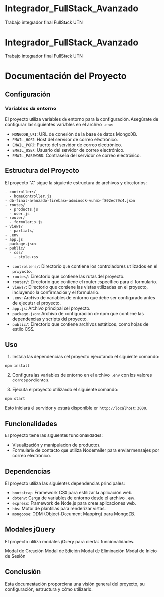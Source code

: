 # Integrador_FullStack_Avanzado
Trabajo integrador final FullStack UTN

# Integrador_FullStack_Avanzado
Trabajo integrador final FullStack UTN

# Documentación del Proyecto 

## Configuración

### Variables de entorno

El proyecto utiliza variables de entorno para la configuración. Asegúrate de configurar las siguientes variables en el archivo `.env`:

- `MONGODB_URI`: URL de conexión de la base de datos MongoDB.
- `EMAIL_HOST`: Host del servidor de correo electrónico.
- `EMAIL_PORT`: Puerto del servidor de correo electrónico.
- `EMAIL_USER`: Usuario del servidor de correo electrónico.
- `EMAIL_PASSWORD`: Contraseña del servidor de correo electrónico.

## Estructura del Proyecto

El proyecto "A" sigue la siguiente estructura de archivos y directorios:

```
- controllers/
  - homeController.js
- db-final-avanzado-firebase-adminsdk-vuhmo-f802ec79c4.json
- routes/
  - products.js
  - user.js
- router/
  - formulario.js
- views/
  - partials/
- .env
- app.js
- package.json
- public/
  - css/
    - style.css
```

- `controllers/`: Directorio que contiene los controladores utilizados en el proyecto.
- `routes/`: Directorio que contiene las rutas del proyecto.
- `router/`: Directorio que contiene el router específico para el formulario.
- `views/`: Directorio que contiene las vistas utilizadas en el proyecto, incluyendo la confirmación y el formulario.
- `.env`: Archivo de variables de entorno que debe ser configurado antes de ejecutar el proyecto.
- `app.js`: Archivo principal del proyecto.
- `package.json`: Archivo de configuración de npm que contiene las dependencias y scripts del proyecto.
- `public/`: Directorio que contiene archivos estáticos, como hojas de estilo CSS.

## Uso

1. Instala las dependencias del proyecto ejecutando el siguiente comando:

```
npm install
```

2. Configura las variables de entorno en el archivo `.env` con los valores correspondientes.

3. Ejecuta el proyecto utilizando el siguiente comando:

```
npm start
```

Esto iniciará el servidor y estará disponible en `http://localhost:3000`.

## Funcionalidades

El proyecto tiene las siguientes funcionalidades:

- Visualización y manipulacion de productos.
- Formulario de contacto que utiliza Nodemailer para enviar mensajes por correo electrónico.

## Dependencias

El proyecto utiliza las siguientes dependencias principales:

- `bootstrap`: Framework CSS para estilizar la aplicación web.
- `dotenv`: Carga de variables de entorno desde el archivo `.env`.
- `express`: Framework de Node.js para crear aplicaciones web.
- `hbs`: Motor de plantillas para renderizar vistas.
- `mongoose`: ODM (Object-Document Mapping) para MongoDB.

## Modales jQuery
El proyecto utiliza modales jQuery para ciertas funcionalidades.

Modal de Creación
Modal de Edición
Modal de Eliminación
Modal de Inicio de Sesión


## Conclusión

Esta documentación proporciona una visión general del proyecto, su configuración, estructura y cómo utilizarlo. 
